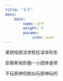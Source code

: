 ```yaml
---
title: "关于"
menu: 
    main:
        name: 关于
        weight: 4
        params:
            icon: user
---
```

某财经政法学校在读本科生

安慕希地形圈一小团体皇帝

不玩原神但胜似玩原神玩的